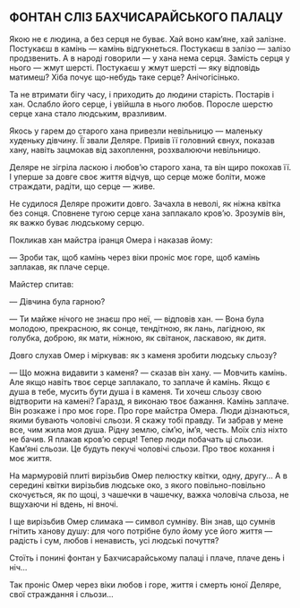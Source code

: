## ФОНТАН СЛІЗ БАХЧИСАРАЙСЬКОГО ПАЛАЦУ

Якою не є людина, а без серця не буває.
Хай воно кам’яне, хай залізне.
Постукаєш в камінь — камінь відгукнеться.
Постукаєш в залізо — залізо продзвенить.
А в народі говорили — у хана нема серця.
Замість серця у нього — жмут шерсті.
Постукаєш у жмут шерсті — яку відповідь матимеш?
Хіба почує що-небудь таке серце?
Анічогісінько.

Та не втримати бігу часу, і приходить до людини старість.
Постарів і хан.
Ослабло його серце, і увійшла в нього любов.
Поросле шерстю серце хана стало людським, вразливим.

Якось у гарем до старого хана привезли невільницю — маленьку худеньку дівчину.
Її звали Деляре.
Привів її головний євнух, показав хану, навіть зацмокав від захоплення, розхвалюючи невільницю.

Деляре не зігріла ласкою і любов’ю старого хана, та він щиро покохав її.
І уперше за довге своє життя відчув, що серце може боліти, може страждати, радіти, що серце — живе.

Не судилося Деляре прожити довго.
Зачахла в неволі, як ніжна квітка без сонця.
Сповнене тугою серце хана заплакало кров’ю.
Зрозумів він, як важко буває людському серцю.

Покликав хан майстра іранця Омера і наказав йому:

— Зроби так, щоб камінь через віки проніс моє горе, щоб камінь заплакав, як плаче серце.

Майстер спитав:

— Дівчина була гарною?

— Ти майже нічого не знаєш про неї, — відповів хан. — Вона була молодою, прекрасною, як сонце, тендітною, як лань, лагідною, як голубка, доброю, як мати, ніжною, як світанок, ласкавою, як дитя.

Довго слухав Омер і міркував: як з каменя зробити людську сльозу?

— Що можна видавити з каменя? — сказав він хану. — Мовчить камінь.
Але якщо навіть твоє серце заплакало, то заплаче й камінь.
Якщо є душа в тебе, мусить бути душа і в каменя.
Ти хочеш сльозу свою відтворити на камені?
Гаразд, я виконаю твоє бажання.
Камінь заплаче.
Він розкаже і про моє горе.
Про горе майстра Омера.
Люди дізнаються, якими бувають чоловічі сльози.
Я скажу тобі правду.
Ти забрав у мене все, чим жила моя душа.
Рідну землю, сім’ю, ім’я, честь.
Моїх сліз ніхто не бачив.
Я плакав кров’ю серця!
Тепер люди побачать ці сльози.
Кам’яні сльози.
Це будуть пекучі чоловічі сльози.
Про твоє кохання і моє життя.

На мармуровій плиті вирізьбив Омер пелюстку квітки, одну, другу...
А в середині квітки вирізьбив людське око, з якого повільно-повільно скочується, як по щоці, з чашечки в чашечку, важка чоловіча сльоза, не вщухаючи ні вдень, ні вночі.

І ще вирізьбив Омер слимака — символ сумніву.
Він знав, що сумнів гнітить ханову душу: для чого потрібне було йому усе його життя — радість і сум, любов і ненависть, усі людські почуття?

Стоїть і понині фонтан у Бахчисарайському палаці і плаче, плаче день і ніч...

Так проніс Омер через віки любов і горе, життя і смерть юної Деляре, свої страждання і сльози...
